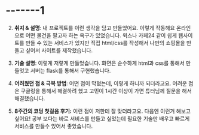 # -------1
2. **취지 & 설명**: 내 프로젝트를 이런 생각을 담고 만들었어요. 이렇게 작동해요
온라인으로 어떤 물건을 팔고자 하는 욕구가 있었습니다. 
윅스나 카페24 같이 쉽게 웹사이트를 만들 수 있는 서비스가 있지만 직접 html/css를 작성해서 나만의 쇼핑몰을 만들고 싶어서 사이트를 제작했습니다.


3. **기술 설명**: 이렇게 저렇게 만들었습니다.
화면은 순수하게 html과 css를 통해서 만들엇고
서버는 flask를 통해서 구현했습니다.

4. **어려웠던 점 & 극복 방법**: 어떤 점이 막혔는데, 이렇게 하니까 되더라고요.
어려운 점은 구글링을 통해서 해결하려 했고 
고민이 1시간 이상이 가면 튜터님께 질문을 해서 해결했습니다.

5. **8주간의 코딩 첫걸음 후기:** 이런 점이 저한테 잘 맞더라고요. 다음엔 이런거 해보고 싶어요!
공부 보다는 바로 서비스를 만들고 싶었는데
필요한 기술만 배우고 빠르게 서비스를 만들수 있어서 좋았습니다.
